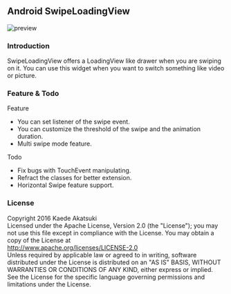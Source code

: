 ## Android SwipeLoadingView
![preview](doc/swipeload_preview.gif)

### Introduction
SwipeLoadingView offers a LoadingView like drawer when you are swiping on it. You can use this widget when you want to switch something like video or picture.

### Feature & Todo

Feature
 - You can set listener of the swipe event.
 - You can customize the threshold of the swipe and the animation duration.
 - Multi swipe mode feature.

Todo
 - Fix bugs with TouchEvent manipulating.
 - Refract the classes for better extension.
 - Horizontal Swipe feature support.

### License
Copyright 2016 Kaede Akatsuki
<br>Licensed under the Apache License, Version 2.0 (the "License"); you may not use this file except in compliance with the License. You may obtain a copy of the License at<br>
http://www.apache.org/licenses/LICENSE-2.0
<br>Unless required by applicable law or agreed to in writing, software distributed under the License is distributed on an "AS IS" BASIS, WITHOUT WARRANTIES OR CONDITIONS OF ANY KIND, either express or implied. See the License for the specific language governing permissions and limitations under the License.
